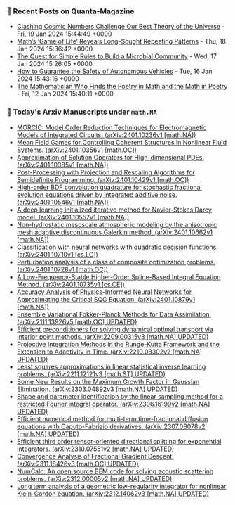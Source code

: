 ### 📝 Recent Posts on Quanta-Magazine
<!-- quanta starts -->
* <a href="https://www.quantamagazine.org/clashing-cosmic-numbers-challenge-our-best-theory-of-the-universe-20240119/">Clashing Cosmic Numbers Challenge Our Best Theory of the Universe</a> - Fri, 19 Jan 2024 15:44:49 +0000
* <a href="https://www.quantamagazine.org/maths-game-of-life-reveals-long-sought-repeating-patterns-20240118/">Math’s ‘Game of Life’ Reveals Long-Sought Repeating Patterns</a> - Thu, 18 Jan 2024 15:36:42 +0000
* <a href="https://www.quantamagazine.org/the-quest-for-simple-rules-to-build-a-microbial-community-20240117/">The Quest for Simple Rules to Build a Microbial Community</a> - Wed, 17 Jan 2024 15:26:05 +0000
* <a href="https://www.quantamagazine.org/how-to-guarantee-the-safety-of-autonomous-vehicles-20240116/">How to Guarantee the Safety of Autonomous Vehicles</a> - Tue, 16 Jan 2024 15:43:16 +0000
* <a href="https://www.quantamagazine.org/the-theorist-who-sees-math-in-art-music-and-writing-20240112/">The Mathematician Who Finds the Poetry in Math and the Math in Poetry</a> - Fri, 12 Jan 2024 15:40:11 +0000
<!-- quanta ends -->
### 📝 Today's Arxiv Manuscripts under ``math.NA``
<!-- arxiv-math-na starts -->
* <a href="http://arxiv.org/abs/2401.10236">MORCIC: Model Order Reduction Techniques for Electromagnetic Models of Integrated Circuits. (arXiv:2401.10236v1 [math.NA])</a>
* <a href="http://arxiv.org/abs/2401.10356">Mean Field Games for Controlling Coherent Structures in Nonlinear Fluid Systems. (arXiv:2401.10356v1 [math.OC])</a>
* <a href="http://arxiv.org/abs/2401.10385">Approximation of Solution Operators for High-dimensional PDEs. (arXiv:2401.10385v1 [math.NA])</a>
* <a href="http://arxiv.org/abs/2401.10429">Post-Processing with Projection and Rescaling Algorithms for Semidefinite Programming. (arXiv:2401.10429v1 [math.OC])</a>
* <a href="http://arxiv.org/abs/2401.10546">High-order BDF convolution quadrature for stochastic fractional evolution equations driven by integrated additive noise. (arXiv:2401.10546v1 [math.NA])</a>
* <a href="http://arxiv.org/abs/2401.10557">A deep learning initialized iterative method for Navier-Stokes Darcy model. (arXiv:2401.10557v1 [math.NA])</a>
* <a href="http://arxiv.org/abs/2401.10662">Non-hydrostatic mesoscale atmospheric modeling by the anisotropic mesh adaptive discontinuous Galerkin method. (arXiv:2401.10662v1 [math.NA])</a>
* <a href="http://arxiv.org/abs/2401.10710">Classification with neural networks with quadratic decision functions. (arXiv:2401.10710v1 [cs.LG])</a>
* <a href="http://arxiv.org/abs/2401.10728">Perturbation analysis of a class of composite optimization problems. (arXiv:2401.10728v1 [math.OC])</a>
* <a href="http://arxiv.org/abs/2401.10735">A Low-Frequency-Stable Higher-Order Spline-Based Integral Equation Method. (arXiv:2401.10735v1 [cs.CE])</a>
* <a href="http://arxiv.org/abs/2401.10879">Accuracy Analysis of Physics-Informed Neural Networks for Approximating the Critical SQG Equation. (arXiv:2401.10879v1 [math.NA])</a>
* <a href="http://arxiv.org/abs/2111.13926">Ensemble Variational Fokker-Planck Methods for Data Assimilation. (arXiv:2111.13926v5 [math.OC] UPDATED)</a>
* <a href="http://arxiv.org/abs/2209.00315">Efficient preconditioners for solving dynamical optimal transport via interior point methods. (arXiv:2209.00315v3 [math.NA] UPDATED)</a>
* <a href="http://arxiv.org/abs/2210.08302">Projective Integration Methods in the Runge-Kutta Framework and the Extension to Adaptivity in Time. (arXiv:2210.08302v2 [math.NA] UPDATED)</a>
* <a href="http://arxiv.org/abs/2211.12121">Least squares approximations in linear statistical inverse learning problems. (arXiv:2211.12121v3 [math.ST] UPDATED)</a>
* <a href="http://arxiv.org/abs/2303.04892">Some New Results on the Maximum Growth Factor in Gaussian Elimination. (arXiv:2303.04892v3 [math.NA] UPDATED)</a>
* <a href="http://arxiv.org/abs/2306.16199">Shape and parameter identification by the linear sampling method for a restricted Fourier integral operator. (arXiv:2306.16199v2 [math.NA] UPDATED)</a>
* <a href="http://arxiv.org/abs/2307.08078">Efficient numerical method for multi-term time-fractional diffusion equations with Caputo-Fabrizio derivatives. (arXiv:2307.08078v2 [math.NA] UPDATED)</a>
* <a href="http://arxiv.org/abs/2310.07551">Efficient third order tensor-oriented directional splitting for exponential integrators. (arXiv:2310.07551v2 [math.NA] UPDATED)</a>
* <a href="http://arxiv.org/abs/2311.18426">Convergence Analysis of Fractional Gradient Descent. (arXiv:2311.18426v3 [math.OC] UPDATED)</a>
* <a href="http://arxiv.org/abs/2312.00005">NumCalc: An open source BEM code for solving acoustic scattering problems. (arXiv:2312.00005v2 [math.NA] UPDATED)</a>
* <a href="http://arxiv.org/abs/2312.14062">Long term analysis of a geometric low-regularity integrator for nonlinear Klein-Gordon equation. (arXiv:2312.14062v3 [math.NA] UPDATED)</a>
<!-- arxiv-math-na ends -->

